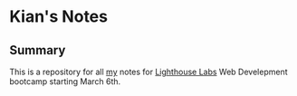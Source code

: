 # Kian's Notes
## Summary
This is a repository for all [my](https://github.com/KianNaimiRoy) notes for [Lighthouse Labs](lighthouselabs.ca) Web Develepment bootcamp starting March 6th.
